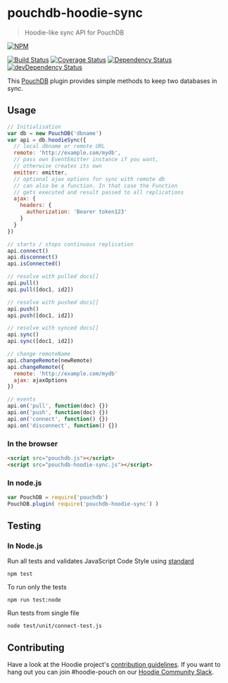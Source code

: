 # pouchdb-hoodie-sync

> Hoodie-like sync API for PouchDB

[![NPM](https://nodei.co/npm/pouchdb-hoodie-sync.png)](https://npmjs.org/package/pouchdb-hoodie-sync)

[![Build Status](https://travis-ci.org/hoodiehq/pouchdb-hoodie-sync.svg?branch=master)](https://travis-ci.org/hoodiehq/pouchdb-hoodie-sync)
[![Coverage Status](https://coveralls.io/repos/hoodiehq/pouchdb-hoodie-sync/badge.svg?branch=master)](https://coveralls.io/r/hoodiehq/pouchdb-hoodie-sync?branch=master)
[![Dependency Status](https://david-dm.org/hoodiehq/pouchdb-hoodie-sync.svg)](https://david-dm.org/hoodiehq/pouchdb-hoodie-sync)
[![devDependency Status](https://david-dm.org/hoodiehq/pouchdb-hoodie-sync/dev-status.svg)](https://david-dm.org/hoodiehq/pouchdb-hoodie-sync#info=devDependencies)


This [PouchDB](http://pouchdb.com/) plugin provides simple methods to
keep two databases in sync.

## Usage

```js
// Initialisation
var db = new PouchDB('dbname')
var api = db.hoodieSync({
  // local dbname or remote URL
  remote: 'http://example.com/mydb',
  // pass own EventEmitter instance if you want,
  // otherwise creates its own
  emitter: emitter,
  // optional ajax options for sync with remote db
  // can also be a function. In that case the Function
  // gets executed and result passed to all replications
  ajax: {
    headers: {
      authorization: 'Bearer token123'
    }
  }
})

// starts / stops continuous replication
api.connect()
api.disconnect()
api.isConnected()

// resolve with pulled docs[]
api.pull()
api.pull([doc1, id2])

// resolve with pushed docs[]
api.push()
api.push([doc1, id2])

// resolve with synced docs[]
api.sync()
api.sync([doc1, id2])

// change remoteName
api.changeRemote(newRemote)
api.changeRemote({
  remote: 'http://example.com/mydb'
  ajax: ajaxOptions
})

// events
api.on('pull', function(doc) {})
api.on('push', function(doc) {})
api.on('connect', function() {})
api.on('disconnect', function() {})
```

### In the browser

```html
<script src="pouchdb.js"></script>
<script src="pouchdb-hoodie-sync.js"></script>
```

### In node.js

```js
var PouchDB = require('pouchdb')
PouchDB.plugin( require('pouchdb-hoodie-sync') )
```

## Testing

### In Node.js

Run all tests and validates JavaScript Code Style using [standard](https://www.npmjs.com/package/standard)

```
npm test
```

To run only the tests

```
npm run test:node
```

Run tests from single file

```
node test/unit/connect-test.js
```

## Contributing

Have a look at the Hoodie project's [contribution guidelines](https://github.com/hoodiehq/hoodie-dotfiles/blob/master/static/CONTRIBUTING.md).
If you want to hang out you can join #hoodie-pouch on our [Hoodie Community Slack](http://hood.ie/chat/).
